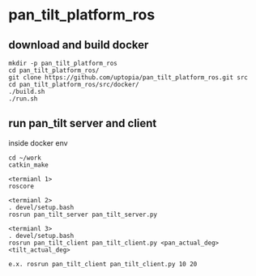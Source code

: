 # pan_tilt_platform_ros

## download and build docker
```
mkdir -p pan_tilt_platform_ros
cd pan_tilt_platform_ros/
git clone https://github.com/uptopia/pan_tilt_platform_ros.git src
cd pan_tilt_platform_ros/src/docker/
./build.sh
./run.sh
```
## run pan_tilt server and client
inside docker env
```
cd ~/work
catkin_make

<termianl 1>
roscore

<termianl 2>
. devel/setup.bash
rosrun pan_tilt_server pan_tilt_server.py

<termianl 3>
. devel/setup.bash
rosrun pan_tilt_client pan_tilt_client.py <pan_actual_deg> <tilt_actual_deg>

e.x. rosrun pan_tilt_client pan_tilt_client.py 10 20
```
